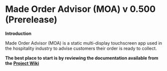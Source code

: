 # Made Order Advisor (MOA) v 0.500 (Prerelease)

**Introduction**

Made Order Advisor (MOA) is a static multi-display touchscreen app used in the hospitality industry to advise customers their order is ready to collect.


**The best place to start is by reviewing the documentation available from the** **[Project Wiki](https://github.com/bizkiwi/made-order-advisor/wiki)** 
